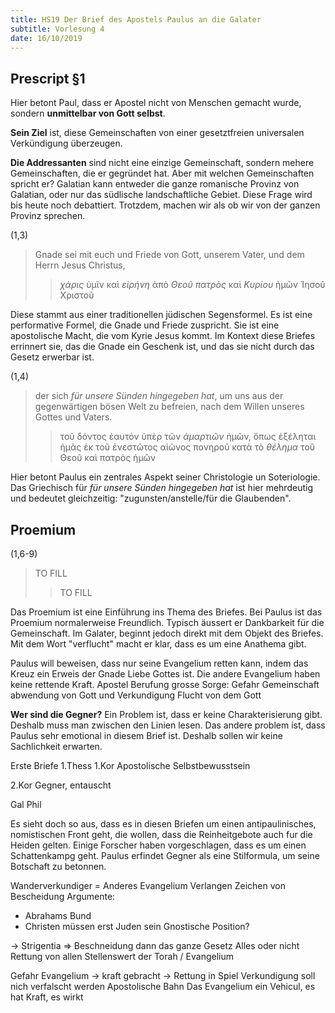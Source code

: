 ```yaml
---
title: HS19 Der Brief des Apostels Paulus an die Galater
subtitle: Vorlesung 4
date: 16/10/2019
---
```


## Prescript §1

Hier betont Paul, dass er Apostel nicht von Menschen gemacht wurde, sondern **unmittelbar von Gott selbst**.

**Sein Ziel** ist, diese Gemeinschaften von einer gesetztfreien universalen Verkündigung überzeugen.

**Die Addressanten** sind nicht eine einzige Gemeinschaft, sondern mehere Gemeinschaften, die er gegründet hat.
Aber mit welchen Gemeinschaften spricht er? Galatian kann entweder die ganze romanische Provinz von Galatian,
oder nur das südlische landschaftliche Gebiet.
Diese Frage wird bis heute noch debattiert. Trotzdem, machen wir als ob wir von der ganzen Provinz sprechen.

(1,3)
> Gnade sei mit euch und Friede von Gott, unserem Vater, und dem Herrn Jesus Christus,
> > *χάρις* ὑμῖν καὶ *εἰρήνη* ἀπὸ *Θεοῦ πατρὸς* καὶ *Κυρίου* ἡμῶν Ἰησοῦ Χριστοῦ 

Diese stammt aus einer traditionellen jüdischen Segensformel. 
Es ist eine performative Formel, die Gnade und Friede zuspricht.
Sie ist eine apostolische Macht, die vom Kyrie Jesus kommt.
Im Kontext diese Briefes errinnert sie, das die Gnade ein Geschenk ist,
und das sie nicht durch das Gesetz erwerbar ist.

(1,4)
> der sich *für unsere Sünden hingegeben hat*, um uns aus der gegenwärtigen bösen Welt zu befreien, 
> nach dem Willen unseres Gottes und Vaters.
> > τοῦ δόντος ἑαυτὸν ὑπὲρ τῶν *ἁμαρτιῶν* ἡμῶν, ὅπως ἐξέληται ἡμᾶς ἐκ τοῦ ἐνεστῶτος αἰῶνος πονηροῦ 
> > κατὰ τὸ *θέλημα* τοῦ Θεοῦ καὶ πατρὸς ἡμῶν

Hier betont Paulus ein zentrales Aspekt seiner Christologie un Soteriologie.
Das Griechisch für *für unsere Sünden hingegeben hat* ist hier mehrdeutig und 
bedeutet gleichzeitig: "zugunsten/anstelle/für die Glaubenden".

## Proemium

(1,6-9)
> TO FILL
> > TO FILL

Das Proemium ist eine Einführung ins Thema des Briefes. Bei Paulus
ist das Proemium normalerweise Freundlich. Typisch äussert er Dankbarkeit
für die Gemeinschaft. Im Galater, beginnt jedoch direkt mit dem Objekt des
Briefes. Mit dem Wort "verflucht" macht er klar, dass es um eine Anathema
gibt.

Paulus will beweisen, dass nur seine Evangelium retten kann, indem das
Kreuz ein Erweis der Gnade Liebe Gottes ist. Die andere Evangelium haben
keine rettende Kraft.
Apostel Berufung
grosse Sorge: Gefahr Gemeinschaft abwendung von Gott und Verkundigung
Flucht von dem Gott

**Wer sind die Gegner?**
Ein Problem ist, dass er keine Charakterisierung gibt. Deshalb muss man
zwischen den Linien lesen. Das andere problem ist, dass Paulus sehr emotional
in diesem Brief ist. Deshalb sollen wir keine Sachlichkeit erwarten.

Erste Briefe
1.Thess
1.Kor
Apostolische Selbstbewusstsein

2.Kor
Gegner, entauscht

Gal
Phil

Es sieht doch so aus, dass es in diesen Briefen um einen antipaulinisches,
nomistischen Front geht, die wollen, dass die Reinheitgebote auch fur die
Heiden gelten. Einige Forscher haben vorgeschlagen, dass es um einen
Schattenkampg geht. Paulus erfindet Gegner als eine Stilformula, um seine
Botschaft zu betonnen. 

Wanderverkundiger = Anderes Evangelium
Verlangen Zeichen von Bescheidung
Argumente:
- Abrahams Bund
- Christen müssen erst Juden sein
Gnostische Position?

-> Strigentia => Beschneidung dann das ganze Gesetz
Alles oder nicht
Rettung von allen
Stellenswert der Torah / Evangelium

Gefahr
Evangelium -> kraft gebracht -> Rettung in Spiel
Verkundigung soll nich verfalscht werden
Apostolische Bahn
Das Evangelium ein Vehicul, es hat Kraft, es wirkt
